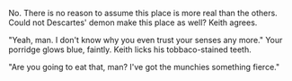 No. There is no reason to assume this place is more real than the others.
Could not Descartes' demon make this place as well? Keith agrees.

"Yeah, man. I don't know why you even trust your senses any more." Your porridge glows blue, faintly. Keith licks his tobbaco-stained teeth.

"Are you going to eat that, man? I've got the munchies something fierce."
